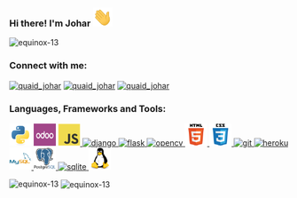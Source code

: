 ### Hi there! I'm Johar <img src="https://github.com/Equinox-13/Equinox-13/blob/master/assets/Hi.gif" width="35px">

<p align="left"> <img src="https://komarev.com/ghpvc/?username=equinox-13&label=Profile%20views&color=0e75b6&style=flat" alt="equinox-13" /> </p>

<h3 align="left">Connect with me:</h3>
<p align="left">
<a href="https://linkedin.com/in/quaid-johar13" target="blank"><img align="center" src="https://cdn.jsdelivr.net/npm/simple-icons@3.0.1/icons/linkedin.svg" alt="quaid_johar" height="30" width="40" /></a>
<a href="https://dev.to/equinox13" target="blank"><img align="center" src="https://cdn.jsdelivr.net/npm/simple-icons@3.0.1/icons/dev-dot-to.svg" alt="quaid_johar" height="30" width="40" /></a>
<a href="https://twitter.com/Equinox_13" target="blank"><img align="center" src="https://cdn.jsdelivr.net/npm/simple-icons@3.0.1/icons/twitter.svg" alt="quaid_johar" height="30" width="40" /></a>
</p>

<h3 align="left">Languages, Frameworks and Tools:</h3>
<p align="left"> 
<a href="https://www.python.org" target="_blank"> <img src="https://raw.githubusercontent.com/devicons/devicon/master/icons/python/python-original.svg" alt="python" width="40" height="40"/></a>
<a href="https://www.odoo.com/" target="_blank"> <img src="https://github.com/Equinox-13/Equinox-13/blob/master/assets/odoo.svg" alt="odoo" width="40" height="40"/></a>
<a href="https://developer.mozilla.org/en-US/docs/Web/JavaScript" target="_blank"> <img src="https://raw.githubusercontent.com/devicons/devicon/master/icons/javascript/javascript-original.svg" alt="javascript" width="40" height="40"/> </a>
<a href="https://www.djangoproject.com/" target="_blank"> <img src="https://static.djangoproject.com/img/logos/django-logo-negative.svg" alt="django" width="40" height="50"/> </a> 
<a href="https://flask.palletsprojects.com/" target="_blank"> <img src="https://www.vectorlogo.zone/logos/pocoo_flask/pocoo_flask-icon.svg" alt="flask" width="40" height="40"/> </a> 
<a href="https://opencv.org/" target="_blank"> <img src="https://www.vectorlogo.zone/logos/opencv/opencv-icon.svg" alt="opencv" width="40" height="40"/> </a>
<a href="https://www.w3.org/html/" target="_blank"> <img src="https://raw.githubusercontent.com/devicons/devicon/master/icons/html5/html5-original-wordmark.svg" alt="html5" width="40" height="40"/> </a> 
<a href="https://www.w3schools.com/css/" target="_blank"> <img src="https://raw.githubusercontent.com/devicons/devicon/master/icons/css3/css3-original-wordmark.svg" alt="css3" width="40" height="40"/> </a> 
<a href="https://git-scm.com/" target="_blank"> <img src="https://www.vectorlogo.zone/logos/git-scm/git-scm-icon.svg" alt="git" width="40" height="40"/> </a> 
<a href="https://heroku.com" target="_blank"> <img src="https://www.vectorlogo.zone/logos/heroku/heroku-icon.svg" alt="heroku" width="40" height="40"/> </a>  
<a href="https://www.mysql.com/" target="_blank"> <img src="https://raw.githubusercontent.com/devicons/devicon/master/icons/mysql/mysql-original-wordmark.svg" alt="mysql" width="40" height="40"/> </a>  <a href="https://www.postgresql.org" target="_blank"> <img src="https://raw.githubusercontent.com/devicons/devicon/master/icons/postgresql/postgresql-original-wordmark.svg" alt="postgresql" width="40" height="40"/> </a> <a href="https://www.sqlite.org/" target="_blank"> <img src="https://www.vectorlogo.zone/logos/sqlite/sqlite-icon.svg" alt="sqlite" width="40" height="40"/> </a>
<a href="https://www.linux.org/" target="_blank"> <img src="https://raw.githubusercontent.com/devicons/devicon/master/icons/linux/linux-original.svg" alt="linux" width="40" height="40"/> </a> </p>

<p><img align="left" src="https://github-readme-stats.vercel.app/api/top-langs?username=equinox-13&show_icons=true&locale=en&layout=compact" alt="equinox-13" /></p>

<p>&nbsp;<img align="center" src="https://github-readme-stats.vercel.app/api?username=equinox-13&show_icons=true&locale=en" alt="equinox-13" /></p>

